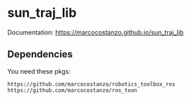 # sun_traj_lib

Documentation: https://marcocostanzo.github.io/sun_traj_lib

## Dependencies
You need these pkgs:

```
https://github.com/marcocostanzo/robotics_toolbox_ros
https://github.com/marcocostanzo/ros_toon
```
